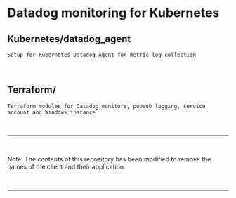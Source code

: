 # Datadog monitoring for Kubernetes

## Kubernetes/datadog_agent
    Setup for Kubernetes Datadog Agent for metric log collection

&nbsp; 

## Terraform/
    Terraform modules for Datadog monitors, pubsub logging, service account and Windows instance  

&nbsp; 

---

&nbsp;  

Note: The contents of this repository has been modified to remove the names of the client and their application.  

&nbsp;

---